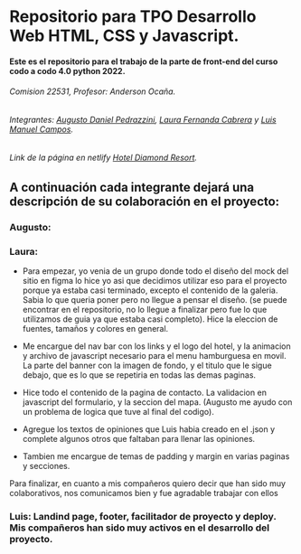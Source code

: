 # Repositorio para TPO Desarrollo Web HTML, CSS y Javascript.
#### Este es el repositorio para el trabajo de la parte de front-end del curso codo a codo 4.0 python 2022.
###### Comision 22531, Profesor: Anderson Ocaña.
###### Integrantes: [Augusto Daniel Pedrazzini](https://github.com/AuPedra), [Laura Fernanda Cabrera](https://github.com/laura-cabrera) y [Luis Manuel Campos](https://github.com/cr0t0).
###### Link de la página en netlify [Hotel Diamond Resort](https://diamondresort.netlify.app/).

## A continuación cada integrante dejará una descripción de su colaboración en el proyecto:

### Augusto:




### Laura:
* Para empezar, yo venia de un grupo donde todo el diseño del mock del sitio en figma lo hice yo asi que decidimos utilizar eso para el proyecto porque ya estaba casi terminado, excepto el contenido de la galeria. Sabia lo que queria poner pero no llegue a pensar el diseño.  (se puede encontrar en el repositorio, no lo llegue a finalizar pero fue lo que utilizamos de guia ya que estaba casi completo).  Hice la eleccion de fuentes, tamaños y colores en general.

* Me encargue del nav bar con los links y el logo del hotel, y la animacion y archivo de javascript necesario para el menu hamburguesa en movil. La parte del banner con la imagen de fondo, y el titulo que le sigue debajo, que es lo que se repetiria en todas las demas paginas.

* Hice todo el contenido de la pagina de contacto. La validacion en javascript del formulario, y la seccion del mapa. (Augusto me ayudo con un problema de logica que tuve al final del codigo).

* Agregue los textos de opiniones que Luis habia creado en el .json y complete algunos otros que faltaban para llenar las opiniones.

* Tambien me encargue de temas de padding y margin en varias paginas y secciones.

Para finalizar, en cuanto a mis compañeros quiero decir que han sido muy colaborativos, nos comunicamos bien y fue agradable trabajar con ellos




### Luis: Landind page, footer, facilitador de proyecto y deploy. Mis compañeros han sido muy activos en el desarrollo del proyecto.

